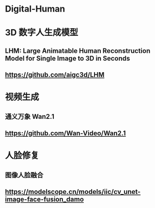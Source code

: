 # Digital-Human

# 3D 数字人生成模型
## LHM: Large Animatable Human Reconstruction Model for Single Image to 3D in Seconds
## https://github.com/aigc3d/LHM

# 视频生成
## 通义万象 Wan2.1
## https://github.com/Wan-Video/Wan2.1

# 人脸修复
## 图像人脸融合
## https://modelscope.cn/models/iic/cv_unet-image-face-fusion_damo
